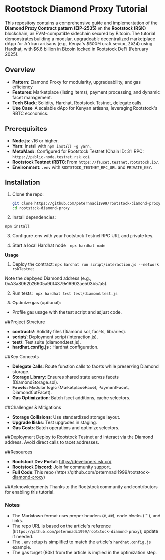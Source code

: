 # Rootstock Diamond Proxy Tutorial

This repository contains a comprehensive guide and implementation of the **Diamond Proxy Contract pattern (EIP-2535)** on the **Rootstock (RSK)** blockchain, an EVM-compatible sidechain secured by Bitcoin. The tutorial demonstrates building a modular, upgradeable decentralized marketplace dApp for African artisans (e.g., Kenya's $500M craft sector, 2024) using Hardhat, with $6.6 billion in Bitcoin locked in Rootstock DeFi (February 2025).

## Overview

- **Pattern**: Diamond Proxy for modularity, upgradeability, and gas efficiency.
- **Features**: Marketplace (listing items), payment processing, and dynamic facet management.
- **Tech Stack**: Solidity, Hardhat, Rootstock Testnet, delegate calls.
- **Use Case**: A scalable dApp for Kenyan artisans, leveraging Rootstock's RBTC economics.

## Prerequisites

- **Node.js**: v16 or higher.
- **Yarn**: Install with `npm install -g yarn`.
- **MetaMask**: Configured for Rootstock Testnet (Chain ID: 31, RPC: `https://public-node.testnet.rsk.co`).
- **Rootstock Testnet tRBTC**: From `https://faucet.testnet.rootstock.io/`.
- **Environment**: `.env` with `ROOTSTOCK_TESTNET_RPC_URL` and `PRIVATE_KEY`.

## Installation

1. Clone the repo:
   ```bash
   git clone https://github.com/peternnadi1999/rootstock-diamond-proxy.git
   cd rootstock-diamond-proxy
   
2. Install dependencies:

`npm install`

3. Configure .env with your Rootstock Testnet RPC URL and private key.

4. Start a local Hardhat node:
`
npx hardhat node`

**Usage**
1. Deploy the contract:
`npx hardhat run script/interaction.js --network rskTestnet`

Note the deployed Diamond address (e.g., 0xA3a8062b26605a9b14379e16902ae503b57a5).

2. Run tests:
`
npx hardhat test test/diamond.test.js`

3. Optimize gas (optional):
- Profile gas usage with the test script and adjust code.

##Project Structure

- **contracts/**: Solidity files (Diamond.sol, facets, libraries).
- **script/**: Deployment script (interaction.js).
- **test/**: Test suite (diamond.test.js).
- **hardhat.config.js** : Hardhat configuration.

##Key Concepts

- **Delegate Calls**: Route function calls to facets while preserving Diamond storage.
- **Storage Library**: Ensures shared state across facets (DiamondStorage.sol).
- **Facets**: Modular logic (MarketplaceFacet, PaymentFacet, DiamondCutFacet).
- **Gas Optimization**: Batch facet additions, cache selectors.

##Challenges & Mitigations

- **Storage Collisions**: Use standardized storage layout.
- **Upgrade Risks**: Test upgrades in staging.
- **Gas Costs**: Batch operations and optimize selectors.

##Deployment
Deploy to Rootstock Testnet and interact via the Diamond address. Avoid direct calls to facet addresses.

##Resources
- **Rootstock Dev Portal**: https://developers.rsk.co/
- **Rootstock Discord**: Join for community support.
- **Full Code**: This repo (https://github.com/peternnadi1999/rootstock-diamond-proxy)

##Acknowledgments
Thanks to the Rootstock community and contributors for enabling this tutorial.

### Notes
- The Markdown format uses proper headers (`#`, `##`), code blocks (```), and links.
- The repo URL is based on the article's reference (`https://github.com/peternnadi1999/rootstock-diamond-proxy`); update if needed.
- The `.env` setup is simplified to match the article's `hardhat.config.js` example.
- The gas target (80k) from the article is implied in the optimization step.
